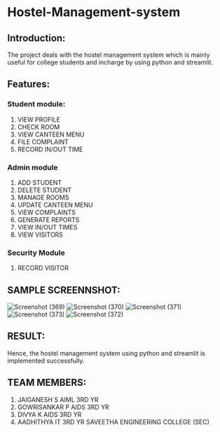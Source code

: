 # Hostel-Management-system

## Introduction:
The project deals with the hostel management system which is mainly useful for college students and incharge by using python and streamlit.

## Features:

### Student module:
1. VIEW PROFILE
2. CHECK ROOM
3. VIEW CANTEEN MENU
4. FILE COMPLAINT
5. RECORD IN/OUT TIME

### Admin module
1. ADD STUDENT
2. DELETE STUDENT
3. MANAGE ROOMS
4. UPDATE CANTEEN MENU
5. VIEW COMPLAINTS
6. GENERATE REPORTS
7. VIEW IN/OUT TIMES
8. VIEW VISITORS

### Security Module
1. RECORD VISITOR

## SAMPLE SCREENNSHOT:
![Screenshot (369)](https://github.com/user-attachments/assets/490e883f-f89b-41ed-aa35-c70101dc164a)
![Screenshot (370)](https://github.com/user-attachments/assets/ebf09f7b-0f67-4386-b9c0-6e8f453daa18)
![Screenshot (371)](https://github.com/user-attachments/assets/1add7652-c857-44e6-b8fd-df68a5951873)
![Screenshot (373)](https://github.com/user-attachments/assets/98f86d16-67c4-4fa1-93d6-5cd4f2bef4ff)
![Screenshot (372)](https://github.com/user-attachments/assets/f24727e0-4052-4d5e-ac89-fbaecf22a69c)

## RESULT:
Hence, the hostel management system using python and streamlit is implemented successfully.

## TEAM MEMBERS:
1. JAIGANESH S AIML 3RD YR
2. GOWRISANKAR P AIDS 3RD YR
3. DIVYA K AIDS 3RD YR
4. AADHITHYA IT 3RD YR
SAVEETHA ENGINEERING COLLEGE (SEC)

   
